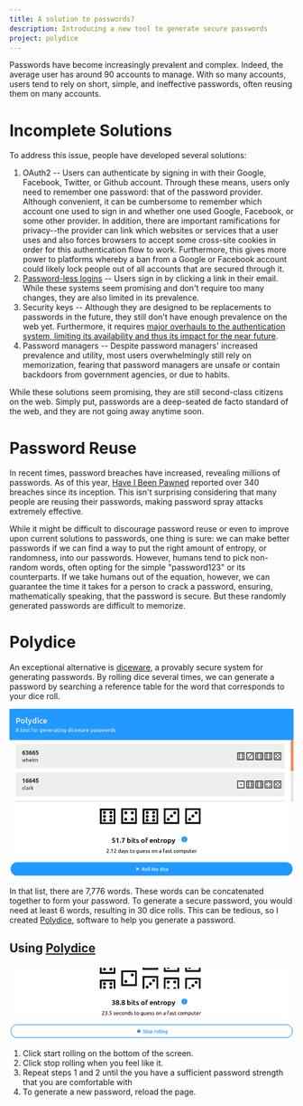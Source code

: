 ```yaml
---
title: A solution to passwords?
description: Introducing a new tool to generate secure passwords
project: polydice
---
```


Passwords have become increasingly prevalent and complex. Indeed, the average user has around 90 accounts to manage. With so many accounts, users tend to rely on short, simple, and ineffective passwords, often reusing them on many accounts. 

# Incomplete Solutions
To address this issue, people have developed several solutions:
1. OAuth2 -- Users can authenticate by signing in with their Google, Facebook, Twitter, or Github account. Through these means, users only need to remember one password: that of the password provider. Although convenient, it can be cumbersome to remember which account one used to sign in and whether one used Google, Facebook, or some other provider. In addition, there are important ramifications for privacy--the provider can link which websites or services that a user uses and also forces browsers to accept some cross-site cookies in order for this authentication flow to work. Furthermore, this gives more power to platforms whereby a ban from a Google or Facebook account could likely lock people out of all accounts that are secured through it. 
2. [Password-less logins](https://hacks.mozilla.org/2014/10/passwordless-authentication-secure-simple-and-fast-to-deploy/) -- Users sign in by clicking a link in their email. While these systems seem promising and don't require too many changes, they are also limited in its prevalence.
3. Security keys -- Although they are designed to be replacements to passwords in the future, they still don't have enough prevalence on the web yet. Furthermore, it requires [major overhauls to the authentication system, limiting its availability and thus its impact for the near future](https://www.theverge.com/2019/4/24/18514225/passwords-fido2-authentication-webauthn-security-key-cybersecurity-online-browser-web).
4. Password managers -- Despite password managers' increased prevalence and utility, most users overwhelmingly still rely on memorization, fearing that password managers are unsafe or contain backdoors from government agencies, or due to habits.

While these solutions seem promising, they are still second-class citizens on the web. Simply put, passwords are a deep-seated de facto standard of the web, and they are not going away anytime soon.

# Password Reuse
In recent times, password breaches have increased, revealing millions of passwords. As of this year, [Have I Been Pawned](https://haveibeenpwned.com/) reported over 340 breaches since its inception. This isn't surprising considering that many people are reusing their passwords, making password spray attacks extremely effective.

While it might be difficult to discourage password reuse or even to improve upon current solutions to passwords, one thing is sure: we can make better passwords if we can find a way to put the right amount of entropy, or randomness, into our passwords. However, humans tend to pick non-random words, often opting for the simple "password123" or its counterparts. If we take humans out of the equation, however, we can guarantee the time it takes for a person to crack a password, ensuring, mathematically speaking, that the password is secure. But these randomly generated passwords are difficult to memorize.

# Polydice
An exceptional alternative is [diceware](https://en.wikipedia.org/wiki/Diceware), a provably secure system for generating passwords. By rolling dice several times, we can generate a password by searching a reference table for the word that corresponds to your dice roll. 

![Screenshot of Polydice](/assets/images/2019-06-26-polydice-screenshot.png)

In that list, there are 7,776 words. These words can be concatenated together to form your password. To generate a secure password, you would need at least 6 words, resulting in 30 dice rolls. This can be tedious, so I created [Polydice](https://gliu20.github.io/polydice/), software to help you generate a password.

## Using [Polydice](https://gliu20.github.io/polydice/)
![Polydice UI showing how to roll the dice](/assets/images/2019-06-26-start-rolling.png)
1. Click start rolling on the bottom of the screen.
2. Click stop rolling when you feel like it.
3. Repeat steps 1 and 2 until the you have a sufficient password strength that you are comfortable with
4. To generate a new password, reload the page.

